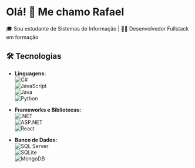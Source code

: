 # Olá! 👋 Me chamo Rafael

🎓 Sou estudante de Sistemas de Informação | 👨‍💻 Desenvolvedor Fullstack em formação   

## 🛠️ Tecnologias
- **Linguagens:**  
  ![C#](https://img.shields.io/badge/-C%23-239120?logo=csharp&logoColor=white)  
  ![JavaScript](https://img.shields.io/badge/-JavaScript-F7DF1E?logo=javascript&logoColor=black)  
  ![Java](https://img.shields.io/badge/-Java-007396?logo=java&logoColor=white)  
  ![Python](https://img.shields.io/badge/-Python-3776AB?logo=python&logoColor=white)  

- **Frameworks e Bibliotecas:**  
  ![.NET](https://img.shields.io/badge/-DotNet-512BD4?logo=dotnet&logoColor=white)  
  ![ASP.NET](https://img.shields.io/badge/-ASP.NET-512BD4?logo=dotnet&logoColor=white)  
  ![React](https://img.shields.io/badge/-React-61DAFB?logo=react&logoColor=black)  

- **Banco de Dados:**  
  ![SQL Server](https://img.shields.io/badge/-SQL%20Server-CC2927?logo=microsoftsqlserver&logoColor=white)  
  ![SQLite](https://img.shields.io/badge/-SQLite-003B57?logo=sqlite&logoColor=white)  
  ![MongoDB](https://img.shields.io/badge/-MongoDB-47A248?logo=mongodb&logoColor=white)  


<!--
## 🌟 Projetos em Destaque
- **[Nome do Projeto](link)**: Descrição breve do projeto.
- **[Outro Projeto](link)**: Descrição breve do projeto.

## 📬 Entre em Contato
[![LinkedIn](https://img.shields.io/badge/-LinkedIn-0077B5?logo=linkedin&logoColor=white)](link)
[![E-mail](https://img.shields.io/badge/-Email-D14836?logo=gmail&logoColor=white)](mailto:r.otavio.tenorio@gmail.com)


<!--
**RafaelOtavioTenorio/RafaelOtavioTenorio** is a ✨ _special_ ✨ repository because its `README.md` (this file) appears on your GitHub profile.

Here are some ideas to get you started:

- 🔭 I’m currently working on ...
- 🌱 I’m currently learning ...
- 👯 I’m looking to collaborate on ...
- 🤔 I’m looking for help with ...
- 💬 Ask me about ...
- 📫 How to reach me: ...
- 😄 Pronouns: ...
- ⚡ Fun fact: ...
-->
